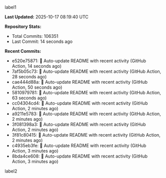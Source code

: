 
label1 
<!-- ACTIVITY_START -->
**Last Updated:** 2025-10-17 08:19:40 UTC

**Repository Stats:**
- Total Commits: 106351
- Last Commit: 14 seconds ago

**Recent Commits:**
- e520e75871: 🤖 Auto-update README with recent activity (GitHub Action, 14 seconds ago)
- 7af5b05c73: 🤖 Auto-update README with recent activity (GitHub Action, 28 seconds ago)
- cae444d88a: 🤖 Auto-update README with recent activity (GitHub Action, 50 seconds ago)
- 5810979781: 🤖 Auto-update README with recent activity (GitHub Action, 63 seconds ago)
- cc04304cd4: 🤖 Auto-update README with recent activity (GitHub Action, 2 minutes ago)
- a9211e5783: 🤖 Auto-update README with recent activity (GitHub Action, 2 minutes ago)
- 3f081398a3: 🤖 Auto-update README with recent activity (GitHub Action, 2 minutes ago)
- 3f81c80415: 🤖 Auto-update README with recent activity (GitHub Action, 2 minutes ago)
- c4935eb3fe: 🤖 Auto-update README with recent activity (GitHub Action, 3 minutes ago)
- 8bda4ce608: 🤖 Auto-update README with recent activity (GitHub Action, 3 minutes ago)
<!-- ACTIVITY_END -->

label2
